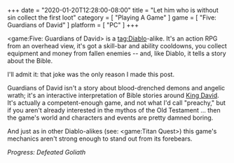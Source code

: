 +++
date = "2020-01-20T12:28:00-08:00"
title = "Let him who is without sin collect the first loot"
category = [ "Playing A Game" ]
game = [ "Five: Guardians of David" ]
platform = [ "PC" ]
+++

<game:Five: Guardians of David> is a <tag:Diablo>-alike.  It's an action RPG from an overhead view, it's got a skill-bar and ability cooldowns, you collect equipment and money from fallen enemies -- and, like Diablo, it tells a story about the Bible.

I'll admit it: that joke was the only reason I made this post.

Guardians of David isn't a story about blood-drenched demons and angelic wrath; it's an interactive interpretation of Bible stories around <a href="https://en.wikipedia.org/wiki/David">King David</a>.  It's actually a competent-enough game, and not what I'd call "preachy," but if you aren't already interested in the mythos of the Old Testament ... then the game's world and characters and events are pretty damned boring.

And just as in other Diablo-alikes (see: <game:Titan Quest>) this game's mechanics aren't strong enough to stand out from its forebears.

<i>Progress: Defeated Goliath</i>
